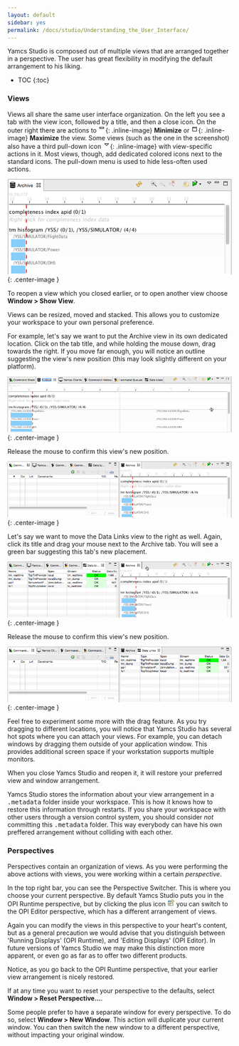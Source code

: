 ```yaml
---
layout: default
sidebar: yes
permalink: /docs/studio/Understanding_the_User_Interface/
---
```


Yamcs Studio is composed out of multiple views that are arranged together in a perspective. The user has great flexibility in modifying the default arrangement to his liking.

* TOC
{:toc}

### Views
Views all share the same user interface organization. On the left you see a tab with the view icon, followed by a title, and then a close icon. On the outer right there are actions to ![Minimize](/assets/studio/view-minimize.png){: .inline-image} **Minimize** or  ![Maximize](/assets/studio/view-maximize.png){: .inline-image} **Maximize** the view. Some views (such as the one in the screenshot) also have a third pull-down icon ![Pulldown](/assets/studio/view-pulldown.png){: .inline-image} with view-specific actions in it. Most views, though, add dedicated colored icons next to the standard icons. The pull-down menu is used to hide less-often used actions.

![A View](/assets/studio/a-view.png){: .center-image }

<div class="hint">
    To reopen a view which you closed earlier, or to open another view choose <strong>Window &gt; Show View</strong>.
</div>

Views can be resized, moved and stacked. This allows you to customize your workspace to your own personal preference.

For example, let's say we want to put the Archive view in its own dedicated location. Click on the tab title, and while holding the mouse down, drag towards the right. If you move far enough, you will notice an outline suggesting the view's new position (this may look slightly different on your platform).

![Move Outline](/assets/studio/view-move-outline.png){: .center-image }

Release the mouse to confirm this view's new position.

![View Moved](/assets/studio/view-moved.png){: .center-image }

Let's say we want to move the Data Links view to the right as well. Again, click its title and drag your mouse next to the Archive tab. You will see a green bar suggesting this tab's new placement.

![Stack Outline](/assets/studio/view-move-stack-outline.png){: .center-image }

Release the mouse to confirm this view's new position.

![View Stacked](/assets/studio/view-stacked.png){: .center-image }

Feel free to experiment some more with the drag feature. As you try dragging to different locations, you will notice that Yamcs Studio has several hot spots where you can attach your views. For example, you can detach windows by dragging them outside of your application window. This provides additional screen space if your workstation supports multiple monitors.

When you close Yamcs Studio and reopen it, it will restore your preferred view and window arrangement.

<div class="hint">
    Yamcs Studio stores the information about your view arrangement in a <tt>.metadata</tt> folder inside your workspace. This is how it knows how to restore this information through restarts. If you share your workspace with other users through a version control system, you should consider <em>not</em> committing this <tt>.metadata</tt> folder. This way everybody can have his own preffered arrangement without colliding with each other. 
</div>

### Perspectives
Perspectives contain an organization of views. As you were performing the above actions with views, you were working within a certain *perspective*.

In the top right bar, you can see the Perspective Switcher. This is where you choose your current perspective. By default Yamcs Studio puts you in the OPI Runtime perspective, but by clicking the plus icon ![Choose Perspective](/assets/studio/perspective-choose.png) you can switch to the OPI Editor perspective, which has a different arrangement of views.

Again you can modify the views in this perspective to your heart's content, but as a general precaution we would advise that you distinguish between 'Running Displays' (OPI Runtime), and 'Editing Displays' (OPI Editor). In future versions of Yamcs Studio we may make this distinction more apparent, or even go as far as to offer two different products. 

Notice, as you go back to the OPI Runtime perspective, that your earlier view arrangement is nicely restored.

If at any time you want to reset your perspective to the defaults, select **Window > Reset Perspective...**.

<div class="hint">
    Some people prefer to have a separate window for every perspective. To do so, select <strong>Window > New Window</strong>. This action will duplicate your current window. You can then switch the new window to a different perspective, without impacting your original window.
</div>
